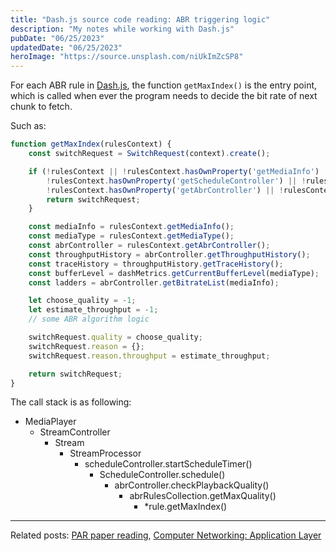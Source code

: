 ```yaml
---
title: "Dash.js source code reading: ABR triggering logic"
description: "My notes while working with Dash.js"
pubDate: "06/25/2023"
updatedDate: "06/25/2023"
heroImage: "https://source.unsplash.com/niUkImZcSP8"
---
```


For each ABR rule in [Dash.js](https://github.com/Dash-Industry-Forum/dash.js/),
the function `getMaxIndex()` is the entry point, which is called when ever
the program needs to decide the bit rate of next chunk to fetch.

Such as:
```js
function getMaxIndex(rulesContext) {
    const switchRequest = SwitchRequest(context).create();

    if (!rulesContext || !rulesContext.hasOwnProperty('getMediaInfo') || !rulesContext.hasOwnProperty('getMediaType') ||
        !rulesContext.hasOwnProperty('getScheduleController') || !rulesContext.hasOwnProperty('getStreamInfo') ||
        !rulesContext.hasOwnProperty('getAbrController') || !rulesContext.hasOwnProperty('useBufferOccupancyABR')) {
        return switchRequest;
    }

    const mediaInfo = rulesContext.getMediaInfo();
    const mediaType = rulesContext.getMediaType();
    const abrController = rulesContext.getAbrController();
    const throughputHistory = abrController.getThroughputHistory();
    const traceHistory = throughputHistory.getTraceHistory();
    const bufferLevel = dashMetrics.getCurrentBufferLevel(mediaType);
    const ladders = abrController.getBitrateList(mediaInfo);

    let choose_quality = -1;
    let estimate_throughput = -1;
    // some ABR algorithm logic

    switchRequest.quality = choose_quality;
    switchRequest.reason = {};
    switchRequest.reason.throughput = estimate_throughput;

    return switchRequest;
}
```

The call stack is as following:

- MediaPlayer
    - StreamController
        - Stream
            - StreamProcessor
                - scheduleController.startScheduleTimer()
                    - ScheduleController.schedule()
                        - abrController.checkPlaybackQuality()
                            - abrRulesCollection.getMaxQuality()
                                - *rule.getMaxIndex()

---

Related posts:
[PAR paper reading](https://www.3drx.top/blog/computer_network/par/),
[Computer Networking: Application Layer](https://www.3drx.top/blog/computer_network/application_layer/)

